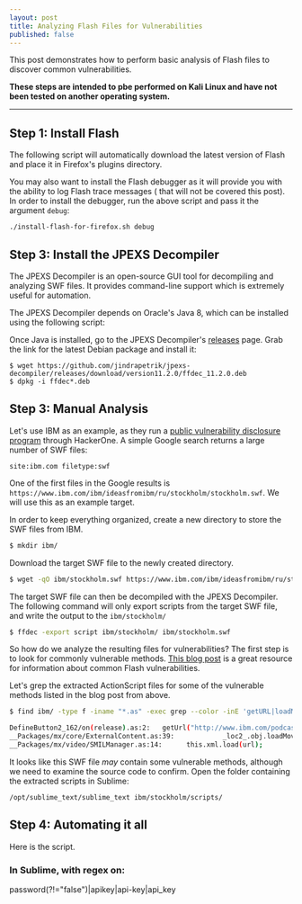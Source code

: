```yaml
---
layout: post
title: Analyzing Flash Files for Vulnerabilities
published: false
---
```


This post demonstrates how to perform basic analysis of Flash files to discover common vulnerabilities.

**These steps are intended to pbe performed on Kali Linux and have not been tested on another operating system.**

---

## Step 1: Install Flash
The following script will automatically download the latest version of Flash and place it in Firefox's plugins directory.

<script src="https://gist.github.com/jamieparfet/994e9cae784aa68409d4f384f8f9f73c.js"></script>

You may also want to install the Flash debugger as it will provide you with the ability to log Flash trace messages ( that will not be covered this post). In order to install the debugger, run the above script and pass it the argument `debug`:

`./install-flash-for-firefox.sh debug`

## Step 3: Install the JPEXS Decompiler
The JPEXS Decompiler is an open-source GUI tool for decompiling and analyzing SWF files. It provides command-line support which is extremely useful for automation.

The JPEXS Decompiler depends on Oracle's Java 8, which can be installed using the following script:
<script src="https://gist.github.com/jamieparfet/79451dff1f6e10d95dbf660513ce695e.js"></script>

Once Java is installed, go to the JPEXS Decompiler's <a href="https://github.com/jindrapetrik/jpexs-decompiler/releases/" target="_blank">releases</a> page. Grab the link for the latest Debian package and install it:
```
$ wget https://github.com/jindrapetrik/jpexs-decompiler/releases/download/version11.2.0/ffdec_11.2.0.deb
$ dpkg -i ffdec*.deb
```

## Step 3: Manual Analysis
Let's use IBM as an example, as they run a <a href="https://hackerone.com/ibm" target="_blank">public vulnerability disclosure program</a> through HackerOne. A simple Google search returns a large number of SWF files:
```
site:ibm.com filetype:swf
```

One of the first files in the Google results is `https://www.ibm.com/ibm/ideasfromibm/ru/stockholm/stockholm.swf`. We will use this as an example target.

In order to keep everything organized, create a new directory to store the SWF files from IBM.
```bash
$ mkdir ibm/
```
Download the target SWF file to the newly created directory. 
```bash
$ wget -qO ibm/stockholm.swf https://www.ibm.com/ibm/ideasfromibm/ru/stockholm/stockholm.swf
```
The target SWF file can then be decompiled with the JPEXS Decompiler. The following command will only export scripts from the target SWF file, and write the output to the `ibm/stockholm/` 
```bash
$ ffdec -export script ibm/stockholm/ ibm/stockholm.swf
```

So how do we analyze the resulting files for vulnerabilities? The first step is to look for commonly vulnerable methods. <a href="https://ret2libc.wordpress.com/2016/04/04/analysing-swf-files-for-vulnerabilities/" target="_blank">This blog post</a> is a great resource for information about common Flash vulnerabilities.

Let's grep the extracted ActionScript files for some of the vulnerable methods listed in the blog post from above.
```bash
$ find ibm/ -type f -iname "*.as" -exec grep --color -inE 'getURL|loadMovie|XML\.load' {} +

DefineButton2_162/on(release).as:2:   getUrl("http://www.ibm.com/podcasts/howitworks/040207/images/HIW_04022007.pdf", "_self");
__Packages/mx/core/ExternalContent.as:39:            _loc2_.obj.loadMovie(_loc2_.url);
__Packages/mx/video/SMILManager.as:14:      this.xml.load(url);
```
It looks like this SWF file *may* contain some vulnerable methods, although we need to examine the source code to confirm. Open the folder containing the extracted scripts in Sublime:
```
/opt/sublime_text/sublime_text ibm/stockholm/scripts/
```

## Step 4: Automating it all
Here is the script.

<script src="https://gist.github.com/jamieparfet/ad311276c72706e11c0d10d42d4a0b03.js"></script>





### In Sublime, with regex on:
password(?!="false")|apikey|api-key|api_key